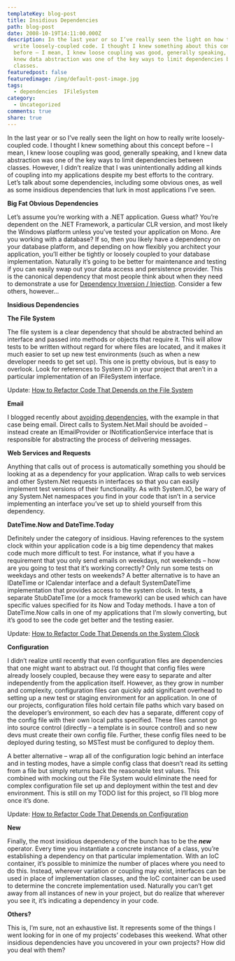 ```yaml
---
templateKey: blog-post
title: Insidious Dependencies
path: blog-post
date: 2008-10-19T14:11:00.000Z
description: In the last year or so I’ve really seen the light on how to really
  write loosely-coupled code. I thought I knew something about this concept
  before – I mean, I knew loose coupling was good, generally speaking, and I
  knew data abstraction was one of the key ways to limit dependencies between
  classes.
featuredpost: false
featuredimage: /img/default-post-image.jpg
tags:
  - dependencies  IFileSystem
category:
  - Uncategorized
comments: true
share: true
---
```

In the last year or so I’ve really seen the light on how to really write loosely-coupled code. I thought I knew something about this concept before – I mean, I knew loose coupling was good, generally speaking, and I knew data abstraction was one of the key ways to limit dependencies between classes. However, I didn’t realize that I was unintentionally adding all kinds of coupling into my applications despite my best efforts to the contrary. Let’s talk about some dependencies, including some obvious ones, as well as some insidious dependencies that lurk in most applications I’ve seen.

**Big Fat Obvious Dependencies**

Let’s assume you’re working with a .NET application. Guess what? You’re dependent on the .NET Framework, a particular CLR version, and most likely the Windows platform unless you’ve tested your application on Mono. Are you working with a database? If so, then you likely have a dependency on your database platform, and depending on how flexibly you architect your application, you’ll either be tightly or loosely coupled to your database implementation. Naturally it’s going to be better for maintenance and testing if you can easily swap out your data access and persistence provider. This is the canonical dependency that most people think about when they need to demonstrate a use for [Dependency Inversion / Injection](http://en.wikipedia.org/wiki/Dependency_injection). Consider a few others, however…

**Insidious Dependencies**

**The File System**

The file system is a clear dependency that should be abstracted behind an interface and passed into methods or objects that require it. This will allow tests to be written without regard for where files are located, and it makes it much easier to set up new test environments (such as when a new developer needs to get set up). This one is pretty obvious, but is easy to overlook. Look for references to System.IO in your project that aren’t in a particular implementation of an IFileSystem interface.

Update: [How to Refactor Code That Depends on the File System](http://ardalis.com/refactoring-file-system-access)

**Email**

I blogged recently about [avoiding dependencies](http://stevesmithblog.com/blog/avoiding-dependencies), with the example in that case being email. Direct calls to System.Net.Mail should be avoided – instead create an IEmailProvider or INotificationService interface that is responsible for abstracting the process of delivering messages.

**Web Services and Requests**

Anything that calls out of process is automatically something you should be looking at as a dependency for your application. Wrap calls to web services and other System.Net requests in interfaces so that you can easily implement test versions of their functionality. As with System.IO, be wary of any System.Net namespaces you find in your code that isn’t in a service implementing an interface you’ve set up to shield yourself from this dependency.

**DateTime.Now and DateTime.Today**

Definitely under the category of insidious. Having references to the system clock within your application code is a big time dependency that makes code much more difficult to test. For instance, what if you have a requirement that you only send emails on weekdays, not weekends – how are you going to test that it’s working correctly? Only run some tests on weekdays and other tests on weekends? A better alternative is to have an IDateTime or ICalendar interface and a default SystemDateTime implementation that provides access to the system clock. In tests, a separate StubDateTime (or a mock framework) can be used which can have specific values specified for its Now and Today methods. I have a ton of DateTime.Now calls in one of my applications that I’m slowly converting, but it’s good to see the code get better and the testing easier.

Update: [How to Refactor Code That Depends on the System Clock](http://ardalis.com/refactoring-static-system-clock-access)

**Configuration**

I didn’t realize until recently that even configuration files are dependencies that one might want to abstract out. I’d thought that config files were already loosely coupled, because they were easy to separate and alter independently from the application itself. However, as they grow in number and complexity, configuration files can quickly add significant overhead to setting up a new test or staging environment for an application. In one of our projects, configuration files hold certain file paths which vary based on the developer’s environment, so each dev has a separate, different copy of the config file with their own local paths specified. These files cannot go into source control (directly – a template is in source control) and so new devs must create their own config file. Further, these config files need to be deployed during testing, so MSTest must be configured to deploy them.

A better alternative – wrap all of the configuration logic behind an interface and in testing modes, have a simple config class that doesn’t read its setting from a file but simply returns back the reasonable test values. This combined with mocking out the File System would eliminate the need for complex configuration file set up and deployment within the test and dev environment. This is still on my TODO list for this project, so I’ll blog more once it’s done.

Update: [How to Refactor Code That Depends on Configuration](http://ardalis.com/refactoring-static-config-access)

**New**

Finally, the most insidious dependency of the bunch has to be the ***new*** operator. Every time you instantiate a concrete instance of a class, you’re establishing a dependency on that particular implementation. With an IoC container, it’s possible to minimize the number of places where you need to do this. Instead, wherever variation or coupling may exist, interfaces can be used in place of implementation classes, and the IoC container can be used to determine the concrete implementation used. Naturally you can’t get away from all instances of new in your project, but do realize that wherever you see it, it’s indicating a dependency in your code.

**Others?**

This is, I’m sure, not an exhaustive list. It represents some of the things I went looking for in one of my projects’ codebases this weekend. What other insidious dependencies have you uncovered in your own projects? How did you deal with them?
